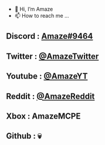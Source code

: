 - 👋 Hi, I’m Amaze
- 📫 How to reach me ...

## Discord : [Amaze#9464](https://discordapp.com/users/900793535828197446)

## Twitter : [@AmazeTwitter](https://twitter.com/AmazeTweeter?t=o68dd4H3AOVwlAQAmWSpQw&s=09)

## Youtube : [@AmazeYT](https://youtube.com/channel/UC2BVAgUxWKpOSMRnjVUEdLQ)

## Reddit : [@AmazeReddit](https://www.reddit.com/u/AmazeReddit?utm_medium=android_app&utm_source=share)

## Xbox : AmazeMCPE 

## Github : 💀 


<!---
AmazeGithub/AmazeGithub is a ✨ special ✨ repository because its `README.md` (this file) appears on your GitHub profile.
You can click the Preview link to take a look at your changes.
--->

